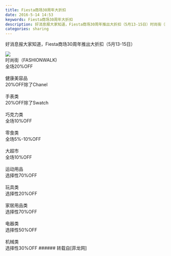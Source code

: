 ```yaml
---
title: Fiesta商场30周年大折扣
date: 2016-5-14 14:53
keywords: Fiesta商场30周年大折扣
description: 好消息报大家知道，Fiesta商场30周年推出大折扣（5月13-15日）时尚街（FASHIONWALK)全场20%OFF健康美容品20%OFF除了Chanel手表类20%OFF除了Swatch巧克力类全场10%OFF零食类全场5%-10%OFF大超市全场10%OFF运动用品选择性70%OFF玩具类选择性20%OFF家居用品类选择性70%OFF电器类选择性50%OFF机械类选择性30%OFF
categories: sharing
---
```

<td class="t_f" id="postmessage_331837">

好消息报大家知道，Fiesta商场30周年推出大折扣（5月13-15日）<br/>

<img aid="290466" data-cf-modified-57cd166426037165166da1e6-="" file="data/attachment/forum/201605/14/145321cya1yfwsgiu1fuie.jpg.thumb.jpg" id="aimg_290466" inpost="1" onclick="" onmouseover="" src="http://www.flw.ph/data/attachment/forum/201605/14/145321cya1yfwsgiu1fuie.jpg" style="cursor:pointer" zoomfile="data/attachment/forum/201605/14/145321cya1yfwsgiu1fuie.jpg"/>


<br/>
时尚街（FASHIONWALK)<br/>
全场20%OFF<br/>
<br/>
健康美容品<br/>
20%OFF除了Chanel<br/>
<br/>
手表类<br/>
20%OFF除了Swatch<br/>
<br/>
巧克力类<br/>
全场10%OFF<br/>
<br/>
零食类<br/>
全场5%-10%OFF<br/>
<br/>
大超市<br/>
全场10%OFF<br/>
<br/>
运动用品<br/>
选择性70%OFF<br/>
<br/>
玩具类<br/>
选择性20%OFF<br/>
<br/>
家居用品类<br/>
选择性70%OFF<br/>
<br/>
电器类<br/>
选择性50%OFF<br/>
<br/>
机械类<br/>
选择性30%OFF</td>
###### 转载自[菲龙网]